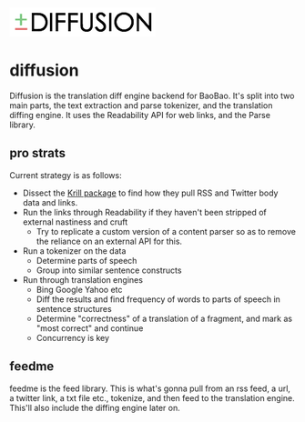 ![diffusion](assets/logo.png)
# diffusion
Diffusion is the translation diff engine backend for BaoBao. It's split into two
main parts, the text extraction and parse tokenizer, and the translation diffing
engine. It uses the Readability API for web links, and the Parse library.

## pro strats
Current strategy is as follows:
- Dissect the [Krill package](https://github.com/p-e-w/krill.git) to find how
  they pull RSS and Twitter body data and links.
- Run the links through Readability if they haven't been stripped of external
  nastiness and cruft
    - Try to replicate a custom version of a content parser so as to remove the
      reliance on an external API for this.
- Run a tokenizer on the data
    - Determine parts of speech
    - Group into similar sentence constructs
- Run through translation engines
    - Bing Google Yahoo etc
    - Diff the results and find frequency of words to parts of speech in
      sentence structures
    - Determine "correctness" of a translation of a fragment, and mark as "most
      correct" and continue
    - Concurrency is key
 
## feedme
feedme is the feed library. This is what's gonna pull from an rss feed, a url, a
twitter link, a txt file etc., tokenize, and then feed to the translation
engine. This'll also include the diffing engine later on.
